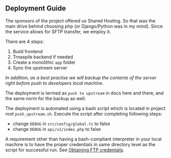 ## Deployment Guide

The sponsors of the project offered us Shared Hosting. So that was the main
drive behind choosing php (or Django/Python was in my mind). Since the service
allows for SFTP transfer, we employ it.

There are 4 steps:

1. Build frontend
2. Trnaspile backend if needed
3. Create a monolithic `app` folder
4. Sync the upstream server

_In addition, as a best practise we will backup the contents of the server right
before push to developers local machine_.

The deployment is termed as `push to upstream` in docs here and there, and the
same norm for the backup as well.

The deployment is automated using a bash script which is located in project
root `push_upstream.sh`. Execute the script after completing following steps:

-   change `DEBUG` in `src/config/global.ts` to false
-   change `DEBUG` in `api/v1/index.php` to false

A requirement other than having a bash-compliant interpreter in your local
machine is to have the proper credentials in same directory level as the script
for successful run. See [Obtaining FTP credentails](#ftp-credentials).
